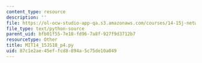 ```yaml
---
content_type: resource
description: ''
file: https://ol-ocw-studio-app-qa.s3.amazonaws.com/courses/14-15j-networks-spring-2018/87c1e2ae45effcd8894a5c75de10a049_MIT14_15JS18_p4.py
file_type: text/python-source
parent_uid: bfb01f55-7e18-fd96-7a8f-927f9d3712b7
resourcetype: Other
title: MIT14_15JS18_p4.py
uid: 87c1e2ae-45ef-fcd8-894a-5c75de10a049
---
```

